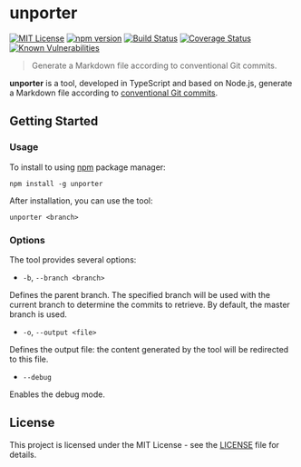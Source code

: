 # unporter

[![MIT License][license-image]][license-url]
[![npm version][npmjs-image]][npmjs-url]
[![Build Status][travis-image]][travis-url]
[![Coverage Status][coveralls-image]][coveralls-url]
[![Known Vulnerabilities][snyk-image]][snyk-url]

> Generate a Markdown file according to conventional Git commits.

**unporter** is a tool, developed in TypeScript and based on Node.js, generate a Markdown file according to [conventional Git commits](https://www.conventionalcommits.org/).

## Getting Started

### Usage

To install to using [npm](https://www.npmjs.com/) package manager:

```
npm install -g unporter
```

After installation, you can use the tool:

```
unporter <branch> 
```

### Options

The tool provides several options:

* `-b`, `--branch <branch>`

Defines the parent branch. The specified branch will be used with the current branch to determine the commits to retrieve. By default, the master branch is used.

* `-o`, `--output <file>`

Defines the output file: the content generated by the tool will be redirected to this file.

* `--debug`

Enables the debug mode.

## License

This project is licensed under the MIT License - see the [LICENSE](https://github.com/cyrilschumacher/json-property-filter/blob/master/LICENSE) file for details.

[license-image]: http://img.shields.io/badge/license-MIT-blue.svg?style=flat
[license-url]: LICENSE

[npmjs-image]: https://badge.fury.io/js/unporter.svg
[npmjs-url]: https://www.npmjs.com/package/unporter

[travis-image]: https://travis-ci.com/cyrilschumacher/unporter.svg
[travis-url]: https://travis-ci.com/cyrilschumacher/unporter

[snyk-image]: https://snyk.io/test/github/cyrilschumacher/unporter/badge.svg
[snyk-url]: https://snyk.io/test/github/cyrilschumacher/unporter

[coveralls-image]: https://coveralls.io/repos/github/cyrilschumacher/unporter/badge.svg?branch=develop
[coveralls-url]: https://coveralls.io/github/cyrilschumacher/unporter?branch=develop

